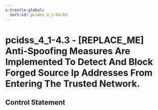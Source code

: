 ```yaml
---
x-trestle-global:
  sort-id: pcidss_4_1-04.03
---
```


# pcidss_4_1-4.3 - \[REPLACE_ME\] Anti-Spoofing Measures Are Implemented To Detect And Block Forged Source Ip Addresses From Entering The Trusted Network.

## Control Statement
